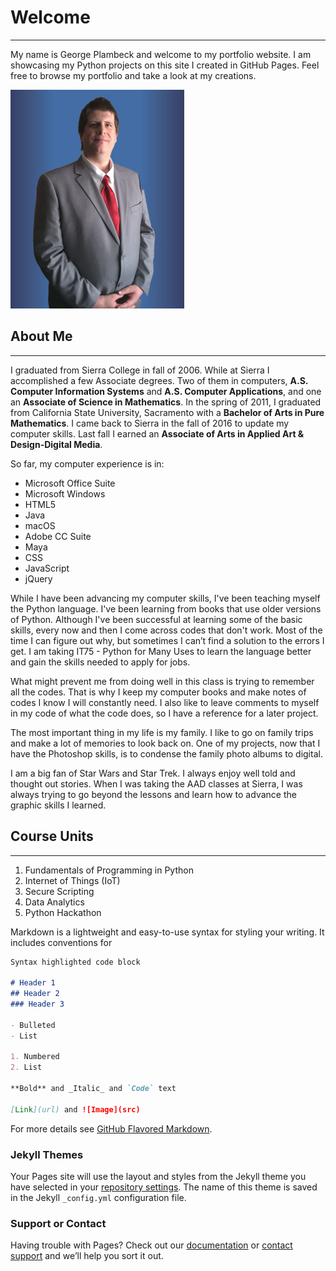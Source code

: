 # Welcome

----------

My name is George Plambeck and welcome to my portfolio website. I am showcasing my Python projects on this site I created in GitHub Pages. Feel free to browse my portfolio and take a look at my creations.

![Image](profile-278x350.jpg)
## About Me

----------

I graduated from Sierra College in fall of 2006. While at Sierra I accomplished a few Associate degrees. Two of them in computers, **A.S. Computer Information Systems** and **A.S. Computer Applications**, and one an **Associate of Science in Mathematics**. In the spring of 2011, I graduated from California State University, Sacramento with a **Bachelor of Arts in Pure Mathematics**. I came back to Sierra in the fall of 2016 to update my computer skills. Last fall I earned an **Associate of Arts in Applied Art & Design-Digital Media**.

So far, my computer experience is in:

- Microsoft Office Suite
- Microsoft Windows
- HTML5
- Java
- macOS
- Adobe CC Suite
- Maya
- CSS
- JavaScript
- jQuery

While I have been advancing my computer skills, I've been teaching myself the Python language. I've been learning from books that use older versions of Python. Although I've been successful at learning some of the basic skills, every now and then I come across codes that don't work. Most of the time I can figure out why, but sometimes I can’t find a solution to the errors I get. I am taking IT75 - Python for Many Uses to learn the language better and gain the skills needed to apply for jobs.

What might prevent me from doing well in this class is trying to remember all the codes. That is why I keep my computer books and make notes of codes I know I will constantly need. I also like to leave comments to myself in my code of what the code does, so I have a reference for a later project.

The most important thing in my life is my family. I like to go on family trips and make a lot of memories to look back on. One of my projects, now that I have the Photoshop skills, is to condense the family photo albums to digital.

I am a big fan of Star Wars and Star Trek. I always enjoy well told and thought out stories. When I was taking the AAD classes at Sierra, I was always trying to go beyond the lessons and learn how to advance the graphic skills I learned.

## Course Units

----------

1. Fundamentals of Programming in Python
2. Internet of Things (IoT)
3. Secure Scripting
4. Data Analytics
5. Python Hackathon

Markdown is a lightweight and easy-to-use syntax for styling your writing. It includes conventions for

```markdown
Syntax highlighted code block

# Header 1
## Header 2
### Header 3

- Bulleted
- List

1. Numbered
2. List

**Bold** and _Italic_ and `Code` text

[Link](url) and ![Image](src)
```

For more details see [GitHub Flavored Markdown](https://guides.github.com/features/mastering-markdown/).

### Jekyll Themes

Your Pages site will use the layout and styles from the Jekyll theme you have selected in your [repository settings](https://github.com/gplambeck/plambeck-portfolio/settings). The name of this theme is saved in the Jekyll `_config.yml` configuration file.

### Support or Contact

Having trouble with Pages? Check out our [documentation](https://help.github.com/categories/github-pages-basics/) or [contact support](https://github.com/contact) and we’ll help you sort it out.
